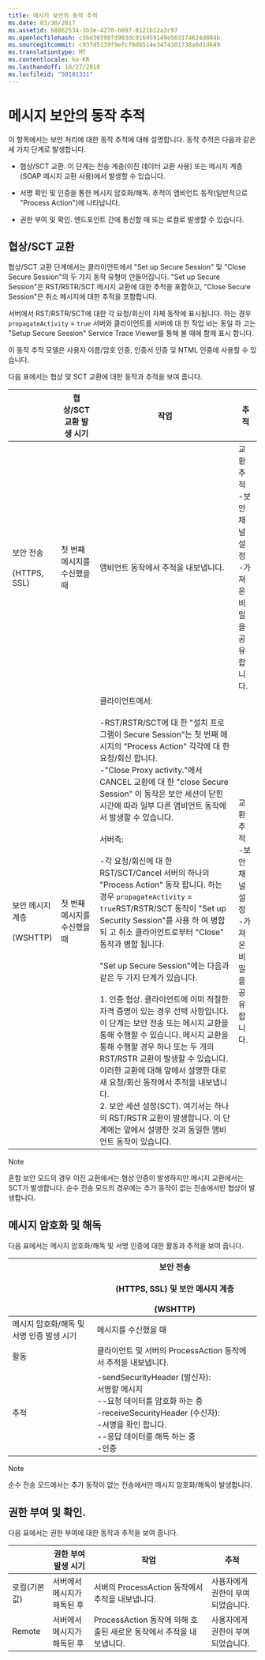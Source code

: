 ```yaml
---
title: 메시지 보안의 동작 추적
ms.date: 03/30/2017
ms.assetid: 68862534-3b2e-4270-b097-8121b12a2c97
ms.openlocfilehash: c3bd36598fd903dc016959149e563174624d084b
ms.sourcegitcommit: c93fd5139f9efcf6db514e3474301738a6d1d649
ms.translationtype: MT
ms.contentlocale: ko-KR
ms.lasthandoff: 10/27/2018
ms.locfileid: "50181331"
---
```

# <a name="activity-tracing-in-message-security"></a>메시지 보안의 동작 추적
이 항목에서는 보안 처리에 대한 동작 추적에 대해 설명합니다. 동작 추적은 다음과 같은 세 가지 단계로 발생합니다.  
  
-   협상/SCT 교환. 이 단계는 전송 계층(이진 데이터 교환 사용) 또는 메시지 계층(SOAP 메시지 교환 사용)에서 발생할 수 있습니다.  
  
-   서명 확인 및 인증을 통한 메시지 암호화/해독. 추적이 앰비언트 동작(일반적으로 "Process Action")에 나타납니다.  
  
-   권한 부여 및 확인. 엔드포인트 간에 통신할 때 또는 로컬로 발생할 수 있습니다.  
  
## <a name="negotiationsct-exchange"></a>협상/SCT 교환  
 협상/SCT 교환 단계에서는 클라이언트에서 "Set up Secure Session" 및 "Close Secure Session"의 두 가지 동작 유형이 만들어집니다. "Set up Secure Session"은 RST/RSTR/SCT 메시지 교환에 대한 추적을 포함하고, "Close Secure Session"은 취소 메시지에 대한 추적을 포함합니다.  
  
 서버에서 RST/RSTR/SCT에 대한 각 요청/회신이 자체 동작에 표시됩니다. 하는 경우 `propagateActivity` = `true` 서버와 클라이언트를 서버에 대 한 작업 id는 동일 하 고는 "Setup Secure Session" Service Trace Viewer를 통해 볼 때에 함께 표시 합니다.  
  
 이 동작 추적 모델은 사용자 이름/암호 인증, 인증서 인증 및 NTML 인증에 사용할 수 있습니다.  
  
 다음 표에서는 협상 및 SCT 교환에 대한 동작과 추적을 보여 줍니다.  
  
||협상/SCT 교환 발생 시기|작업|추적|  
|-|-------------------------------------------------|----------------|------------|  
|보안 전송<br /><br /> (HTTPS, SSL)|첫 번째 메시지를 수신했을 때|앰비언트 동작에서 추적을 내보냅니다.|교환 추적<br />-보안 채널 설정<br />-가져온 비밀을 공유 합니다.|  
|보안 메시지 계층<br /><br /> (WSHTTP)|첫 번째 메시지를 수신했을 때|클라이언트에서:<br /><br /> -RST/RSTR/SCT에 대 한 "설치 프로그램이 Secure Session"는 첫 번째 메시지의 "Process Action" 각각에 대 한 요청/회신 합니다.<br />-"Close Proxy activity."에서 CANCEL 교환에 대 한 "close Secure Session" 이 동작은 보안 세션이 닫힌 시간에 따라 일부 다른 앰비언트 동작에서 발생할 수 있습니다.<br /><br /> 서버측:<br /><br /> -각 요청/회신에 대 한 RST/SCT/Cancel 서버의 하나의 "Process Action" 동작 합니다. 하는 경우 `propagateActivity` = `true`RST/RSTR/SCT 동작이 "Set up Security Session"를 사용 하 여 병합 되 고 취소 클라이언트로부터 "Close" 동작과 병합 됩니다.<br /><br /> "Set up Secure Session"에는 다음과 같은 두 가지 단계가 있습니다.<br /><br /> 1.  인증 협상. 클라이언트에 이미 적절한 자격 증명이 있는 경우 선택 사항입니다. 이 단계는 보안 전송 또는 메시지 교환을 통해 수행할 수 있습니다. 메시지 교환을 통해 수행할 경우 하나 또는 두 개의 RST/RSTR 교환이 발생할 수 있습니다. 이러한 교환에 대해 앞에서 설명한 대로 새 요청/회신 동작에서 추적을 내보냅니다.<br />2.  보안 세션 설정(SCT). 여기서는 하나의 RST/RSTR 교환이 발생합니다. 이 단계에는 앞에서 설명한 것과 동일한 앰비언트 동작이 있습니다.|교환 추적<br />-보안 채널 설정<br />-가져온 비밀을 공유 합니다.|  
  
> [!NOTE]
>  혼합 보안 모드의 경우 이진 교환에서는 협상 인증이 발생하지만 메시지 교환에서는 SCT가 발생합니다. 순수 전송 모드의 경우에는 추가 동작이 없는 전송에서만 협상이 발생합니다.  
  
## <a name="message-encryption-and-decryption"></a>메시지 암호화 및 해독  
 다음 표에서는 메시지 암호화/해독 및 서명 인증에 대한 활동과 추적을 보여 줍니다.  
  
||보안 전송<br /><br /> (HTTPS, SSL) 및 보안 메시지 계층<br /><br /> (WSHTTP)|  
|-|---------------------------------------------------------------------------------|  
|메시지 암호화/해독 및 서명 인증 발생 시기|메시지를 수신했을 때|  
|활동|클라이언트 및 서버의 ProcessAction 동작에서 추적을 내보냅니다.|  
|추적|-sendSecurityHeader (발신자):<br />서명할 메시지<br />--요청 데이터를 암호화 하는 중<br />-receiveSecurityHeader (수신자):<br />-서명을 확인 합니다.<br />--응답 데이터를 해독 하는 중<br />-인증|  
  
> [!NOTE]
>  순수 전송 모드에서는 추가 동작이 없는 전송에서만 메시지 암호화/해독이 발생합니다.  
  
## <a name="authorization-and-verification"></a>권한 부여 및 확인.  
 다음 표에서는 권한 부여에 대한 동작과 추적을 보여 줍니다.  
  
||권한 부여 발생 시기|작업|추적|  
|-|-------------------------------------|----------------|------------|  
|로컬(기본값)|서버에서 메시지가 해독된 후|서버의 ProcessAction 동작에서 추적을 내보냅니다.|사용자에게 권한이 부여되었습니다.|  
|Remote|서버에서 메시지가 해독된 후|ProcessAction 동작에 의해 호출된 새로운 동작에서 추적을 내보냅니다.|사용자에게 권한이 부여되었습니다.|

